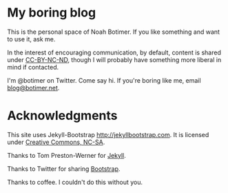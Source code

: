 # My boring blog

This is the personal space of Noah Botimer. If you like something and want
to use it, ask me.

In the interest of encouraging communication, by default, content is shared
under [CC-BY-NC-ND](http://creativecommons.org/licenses/by-nc-nd/3.0/us/),
though I will probably have something more liberal in mind if contacted.

I'm @botimer on Twitter. Come say hi. If you're boring like me, email blog@botimer.net.

# Acknowledgments

This site uses Jekyll-Bootstrap <http://jekyllbootstrap.com>. It is licensed under [Creative Commons, NC-SA](http://creativecommons.org/licenses/by-nc-sa/3.0/).

Thanks to Tom Preston-Werner for [Jekyll](http://jekyllrb.com).

Thanks to Twitter for sharing [Bootstrap](http://twitter.github.com/bootstrap/).

Thanks to coffee. I couldn't do this without you.

